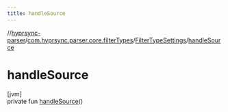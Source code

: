 ```yaml
---
title: handleSource
---
```

//[hyprsync-parser](../../../index.html)/[com.hyprsync.parser.core.filterTypes](../index.html)/[FilterTypeSettings](index.html)/[handleSource](handle-source.html)



# handleSource



[jvm]\
private fun [handleSource](handle-source.html)()



